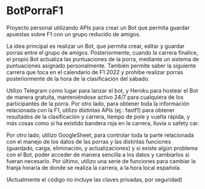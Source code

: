 # BotPorraF1
Proyecto personal utilizando APIs para crear un Bot que permita guardar apuestas sobre F1 con un grupo reducido de amigos.

La idea principal es realizar un Bot, que permita crear, editar y guardar porras entre el grupo de amigos. Posteriormente, cuando la carrera finalice, el propio Bot actualiza las puntuaciones de la porra, mediante un sistema de puntuaciones asignado personalmente. También permite saber la siguiente carrera que toca en el calendario de F1 2022 y prohíbe realizar porras posteriormente de la hora de la clasificación del sábado.

Utilizo Telegram como lugar para lanzar el bot, y Heroku para hostear el Bot de manera gratuita, manteniéndose activo 24/7 para cualquiera de los participantes de la porra. Por otro lado, para obtener toda la información relacionada con la F1, utilizo distintas APIs (ej.: fastf1) para obtener resultados de la clasificación y carrera, tiempo de pole y vuelta rápida, y más cosas como si ha existido bandera roja en la carrera, lluvia o safety car.

Por otro lado, utilizo GoogleSheet, para controlar toda la parte relacionada con el manejo de los datos de las porras y las distintas funciones (guardado, carga, eliminación, y actualizaciones) y si existe algún problema con el Bot, poder acceder de manera sencilla a los datos y cambiarlos si fueran necesario. Por último, utilizo una serie de funciones para cambiar la franja horaria de donde se realiza la carrera, a la hora local española.

(Actualmente el código no incluye las claves privadas, por seguridad)